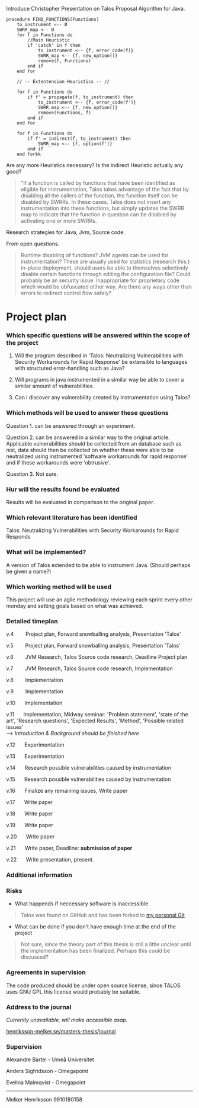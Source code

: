 Introduce Christopher
Presentation on Talos
Proposal Algorithm for Java.
```
procedure FIND_FUNCTIONS(Functions)
    to_instrument <-- Ø
    SWRR_map <-- Ø
    for f in Functions do
        //Main Heuristic
        if 'catch' in f then
            to_instrument <-- {f, error_code(f)}
            SWRR_map <-- {f, new_option()}
            remove(f, Functions)
        end if
    end for
    
    // -- Extentension Heuristics -- //

    for f in Functions do
        if f' = propagate(f, to_instrument) then
            to_instrument <-- {f, error_code(f')}
            SWRR_map <-- {f, new_option()}
            remove(Functions, f)
        end if
    end for

    for f in Functions do
        if f' = indirect(f, to_instrument) then
            SWRR_map <-- {f, option(f')}
        end if
    end forkk
```
Are any more Heuristics necessary?
Is the indirect Heuristic actually any good?
> "If a function is called by functions that have been identified as eligible for instrumentation, Talos takes advantage of the fact that by disabling all the callers of the function, the function itself can be disabled by SWRRs. In these cases, Talos does not insert any instrumentation into these functions, but simply updates the SWRR map to indicate that the function in question can be disabled by activating one or more SWRRs.

Research strategies for Java, Jvm, Source code.

From open questions.
> Runtime disabling of functions?
> JVM agents can be used for instrumentation? These are usually used for statistics (research this.)
> in-place deployment, should users be able to themselves selectively disable certain functions through editing the configuration file? Could probably be an security issue. Inappropriate for proprietary code which would be obfuscated either way.
> Are there any ways other than errors to redirect control flow safely?

# Project plan
### Which specific questions will be answered within the scope of the project
1. Will the program described in 'Talos: Neutralizing Vulnerabilities with Security Workarounds for Rapid Response' be extensible to languages with structured error-handling such as Java?

2. Will programs in java instrumented in a similar way be able to cover a similar amount of vulnerabilities.

3. Can i discover any vulnerability created by instrumentation using Talos?
### Which methods will be used to answer these questions
Question 1. can be answered through an experiment. 

Question 2. can be answered in a similar way to the original article. Applicable vulnerabilities should be collected from an database such as nist, data should then be collected on whether these were able to be neutralized using instrumented 'software workarounds for rapid response' and if these workarounds were 'obtrusive'.

Question 3. Not sure. 

### Hur will the results found be evaluated
Results will be evaluated in comparison to the original paper.

### Which relevant literature has been identified
Talos: Neutralizing Vulnerabilities with Security Workarounds for Rapid Responds

### What will be implemented?
A version of Talos extended to be able to instrument Java.
(Should perhaps be given a name?)

### Which working method will be used
This project will use an agile methodology reviewing each sprint every other monday and setting goals based on what was achieved.

### Detailed timeplan 
v.4&emsp;&emsp; Project plan, Forward snowballing analysis, Presentation 'Talos'

v.5&emsp;&emsp; Project plan, Forward snowballing analysis, Presentation 'Talos'

v.6&emsp;&emsp; JVM Research, Talos Source code research, Deadline Project plan

v.7&emsp;&emsp; JVM Research, Talos Source code research, Implementation

v.8&emsp;&emsp; Implementation

v.9&emsp;&emsp; Implementation

v.10&emsp;&ensp; Implementation

v.11&emsp;&ensp; Implementation, Midway seminar: 'Problem statement', 'state of the art', 'Research questions', 'Expected Results', 'Method', 'Possible related issues' <br/>--> _Introduction & Background should be finished here_

v.12&emsp;&ensp; Experimentation

v.13&emsp;&ensp; Experimentation

v.14&emsp;&ensp; Research possible vulnerabilities caused by instrumentation

v.15&emsp;&ensp; Research possible vulnerabilities caused by instrumentation

v.16&emsp;&ensp; Finalize any remaining issues, Write paper

v.17&emsp;&ensp; Write paper

v.18&emsp;&ensp; Write paper

v.19&emsp;&ensp; Write paper

v.20&emsp;&ensp; Write paper

v.21&emsp;&ensp; Write paper, Deadline: **submission of paper**

v.22&emsp;&ensp; Write presentation, present.
### Additional information

### Risks 
 - What happends if neccessary software is inaccessible
 > Talos was found on GitHub and has been forked to [my personal Git](https://github.com/Henrikswoon/Talos/tree/master)
 - What can be done if you don't have enough time at the end of the project
 > Not sure, since the theory part of this thesis is still a little unclear until the implementation has been finalized. Perhaps this could be discussed? 

### Agreements in supervision
The code produced should be under open source license, since TALOS uses GNU GPL this license would probably be suitable.

### Address to the journal
_Currently unavailable, will make accessible asap._

[henriksson-melker.se/masters-thesis/journal](henriksson-melker.se/masters-thesis/journal)

### Supervision
Alexandre Bartel    - Umeå Universitet

Anders Sigfridsson  - Omegapoint

Evelina Malmqvist   - Omegapoint

---
Melker Henriksson
9910180158
